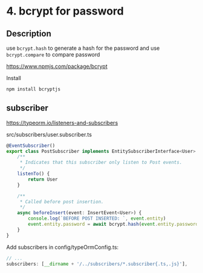 # 4. bcrypt for password
## Description
use ```bcrypt.hash``` to generate a hash for the password and use ```bcrypt.compare``` to compare password

https://www.npmjs.com/package/bcrypt

Install
```bash
npm install bcryptjs
```
## subscriber
https://typeorm.io/listeners-and-subscribers


src/subscribers/user.subscriber.ts
```typescript
@EventSubscriber()
export class PostSubscriber implements EntitySubscriberInterface<User> {
    /**
     * Indicates that this subscriber only listen to Post events.
     */
    listenTo() {
        return User
    }

    /**
     * Called before post insertion.
     */
    async beforeInsert(event: InsertEvent<User>) {
        console.log(`BEFORE POST INSERTED: `, event.entity)
        event.entity.password = await bcrypt.hash(event.entity.password, 12)
    }
}
```

Add subscribers in config/typeOrmConfig.ts:
```typescript
// ...
subscribers: [__dirname + '/../subscribers/*.subscriber{.ts,.js}'],
```

